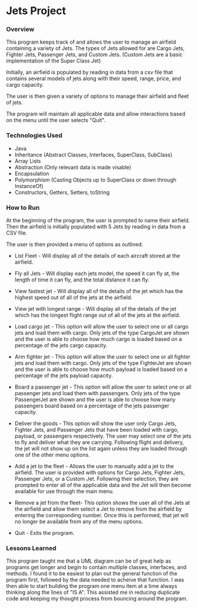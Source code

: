 # Jets Project

### Overview

This program keeps track of and allows the user to manage an airfield containing
a variety of Jets. The types of Jets allowed for are Cargo Jets, Fighter Jets,
Passenger Jets, and Custom Jets. (Custom Jets are a basic implementation of the
Super Class Jet)

Initially, an airfield is populated by reading in data from
a csv file that contains several models of jets along with their speed, range,
price, and cargo capacity.

The user is then given a variety of options to manage their airfield and fleet
of jets.

The program will maintain all applicable data and allow interactions based on
the menu until the user selects "Quit".

### Technologies Used

* Java
* Inheritance (Abstract Classes, Interfaces, SuperClass, SubClass)
* Array Lists
* Abstraction (Only relevant data is made visable)
* Encapsulation
* Polymorphism (Casting Objects up to SuperClass or down through InstanceOf)
* Constructors, Getters, Setters, toString

### How to Run

At the beginning of the program, the user is prompted to name their airfield.
Then the airfield is initially populated with 5 Jets by reading in data from a
CSV file.

The user is then provided a menu of options as outlined:
* List Fleet - Will display all of the details of each aircraft stored at the
  airfield.

* Fly all Jets - Will display each jets model, the speed it can fly at, the
  length of time it can fly, and the total distance it can fly.

* View fastest jet - Will display all of the details of the jet which has the
  highest speed out of all of the jets at the airfield.

* View jet with longest range - Will display all of the details of the jet which
  has the longest flight range out of all of the jets at the airfield.

* Load cargo jet - This option will allow the user to select one or all cargo
  jets and load them with cargo. Only jets of the type CargoJet are shown and
  the user is able to choose how much cargo is loaded based on a percentage of
  the jets cargo capacity.

* Arm fighter jet - This option will allow the user to select one or all fighter
  jets and load them with cargo. Only jets of the type FighterJet are shown and
  the user is able to choose how much payload is loaded based on a percentage of
  the jets payload capacity.

* Board a passenger jet - This option will allow the user to select one or all
  passenger jets and load them with passengers. Only jets of the type
  PassengerJet are shown and the user is able to choose how many passengers board
  based on a percentage of the jets passenger capacity.

* Deliver the goods - This option will show the user only Cargo Jets, Fighter
  Jets, and Passenger Jets that have been loaded with cargo, payload, or passengers
  respectively. The user may select one of the jets to fly and deliver what they
  are carrying. Following flight and delivery, the jet will not show up on the
  list again unless they are loaded through one of the other menu options.

* Add a jet to the fleet - Allows the user to manually add a jet to the airfield.
  The user is provided with options for Cargo Jets, Fighter Jets, Passenger
  Jets, or a Custom Jet. Following their selection, they are prompted to enter
  all of the applicable data and the Jet will then become available for use through
  the main menu.

* Remove a jet from the fleet- This option shows the user all of the Jets at the
  airfield and allow them select a Jet to remove from the airfield by entering
  the corresponding number. Once this is performed, that jet will no longer be
  available from any of the menu options.

* Quit - Exits the program.

### Lessons Learned

This program taught me that a UML diagram can be of great help as programs get
longer and begin to contain multiple classes, interfaces, and methods. I found it
to be easiest to plan out the general function of the program first, followed by
the data needed to acheive that function. I was then able to start building the
program one menu item at a time always thinking along the lines of "IS A".
This assisted me in reducing duplicate code and keeping my thought process from
bouncing around the program.
